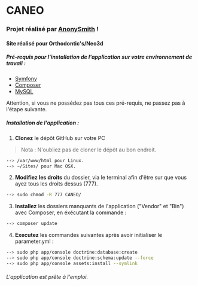# CANEO

### Projet réalisé par [AnonySmith](http://antoinevincent.github.io) !

#### Site réalisé pour Orthodontic's/Neo3d

##### Pré-requis pour l'installation de l'application sur votre environnement de travail : 

* [Symfony](https://symfony.com/)
* [Composer](http://symfony.com/doc/current/cookbook/composer.html)
* [MySQL](https://www.mysql.fr/)

Attention, si vous ne possédez pas tous ces pré-requis, ne passez pas à l'étape suivante.

##### Installation de l'application :

1. **Clonez** le dépôt GitHub sur votre PC 
> Nota : N'oubliez pas de cloner le dépôt au bon endroit.  
```sh
--> /var/www/html pour Linux.  
--> ~/Sites/ pour Mac OSX.
```

2. **Modifiez les droits** du dossier, via le terminal afin d'être sur que vous ayez tous les droits dessus (777).
```sh
--> sudo chmod -R 777 CANEO/
```

3. **Installez** les dossiers manquants de l'application ("Vendor" et "Bin") avec Composer, en éxécutant la commande :
```sh
--> composer update
```

4. **Executez** les commandes suivantes après avoir initialiser le parameter.yml :
```sh
--> sudo php app/console doctrine:database:create
--> sudo php app/console doctrine:schema:update --force
--> sudo php app/console assets:install --symlink
```

###### L'application est prête à l'emploi.
